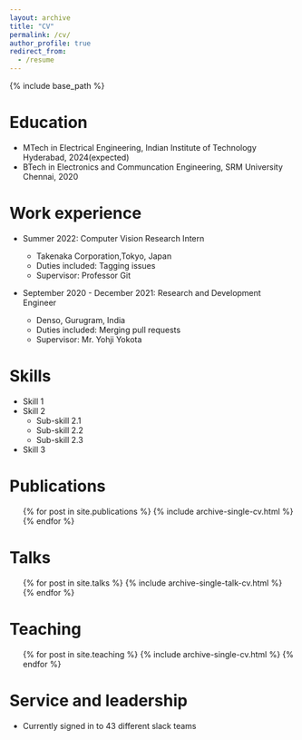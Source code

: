 ```yaml
---
layout: archive
title: "CV"
permalink: /cv/
author_profile: true
redirect_from:
  - /resume
---
```


{% include base_path %}

Education
======
* MTech in Electrical Engineering, Indian Institute of Technology Hyderabad, 2024(expected)
* BTech in Electronics and Communcation Engineering, SRM University Chennai, 2020

Work experience
======
* Summer 2022: Computer Vision Research Intern
  * Takenaka Corporation,Tokyo, Japan 
  * Duties included: Tagging issues
  * Supervisor: Professor Git

* September 2020 - December 2021: Research and Development Engineer
  * Denso, Gurugram, India
  * Duties included: Merging pull requests
  * Supervisor: Mr. Yohji Yokota
  
Skills
======
* Skill 1
* Skill 2
  * Sub-skill 2.1
  * Sub-skill 2.2
  * Sub-skill 2.3
* Skill 3

Publications
======
  <ul>{% for post in site.publications %}
    {% include archive-single-cv.html %}
  {% endfor %}</ul>
  
Talks
======
  <ul>{% for post in site.talks %}
    {% include archive-single-talk-cv.html %}
  {% endfor %}</ul>
  
Teaching
======
  <ul>{% for post in site.teaching %}
    {% include archive-single-cv.html %}
  {% endfor %}</ul>
  
Service and leadership
======
* Currently signed in to 43 different slack teams
